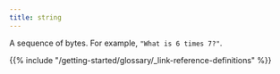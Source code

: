 ```yaml
---
title: string
---
```


A sequence of bytes. For example, `"What is 6 times 7?"`.

{{% include "/getting-started/glossary/_link-reference-definitions" %}}
